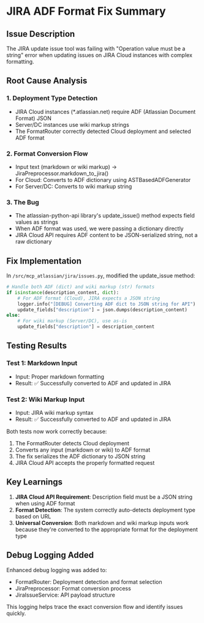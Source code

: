 # JIRA ADF Format Fix Summary

## Issue Description
The JIRA update issue tool was failing with "Operation value must be a string" error when updating issues on JIRA Cloud instances with complex formatting.

## Root Cause Analysis

### 1. Deployment Type Detection
- JIRA Cloud instances (*.atlassian.net) require ADF (Atlassian Document Format) JSON
- Server/DC instances use wiki markup strings
- The FormatRouter correctly detected Cloud deployment and selected ADF format

### 2. Format Conversion Flow
- Input text (markdown or wiki markup) → JiraPreprocessor.markdown_to_jira()
- For Cloud: Converts to ADF dictionary using ASTBasedADFGenerator
- For Server/DC: Converts to wiki markup string

### 3. The Bug
- The atlassian-python-api library's update_issue() method expects field values as strings
- When ADF format was used, we were passing a dictionary directly
- JIRA Cloud API requires ADF content to be JSON-serialized string, not a raw dictionary

## Fix Implementation

In `/src/mcp_atlassian/jira/issues.py`, modified the update_issue method:

```python
# Handle both ADF (dict) and wiki markup (str) formats
if isinstance(description_content, dict):
    # For ADF format (Cloud), JIRA expects a JSON string
    logger.info("[DEBUG] Converting ADF dict to JSON string for API")
    update_fields["description"] = json.dumps(description_content)
else:
    # For wiki markup (Server/DC), use as-is
    update_fields["description"] = description_content
```

## Testing Results

### Test 1: Markdown Input
- Input: Proper markdown formatting
- Result: ✅ Successfully converted to ADF and updated in JIRA

### Test 2: Wiki Markup Input
- Input: JIRA wiki markup syntax
- Result: ✅ Successfully converted to ADF and updated in JIRA

Both tests now work correctly because:
1. The FormatRouter detects Cloud deployment
2. Converts any input (markdown or wiki) to ADF format
3. The fix serializes the ADF dictionary to JSON string
4. JIRA Cloud API accepts the properly formatted request

## Key Learnings

1. **JIRA Cloud API Requirement**: Description field must be a JSON string when using ADF format
2. **Format Detection**: The system correctly auto-detects deployment type based on URL
3. **Universal Conversion**: Both markdown and wiki markup inputs work because they're converted to the appropriate format for the deployment type

## Debug Logging Added

Enhanced debug logging was added to:
- FormatRouter: Deployment detection and format selection
- JiraPreprocessor: Format conversion process
- JiraIssueService: API payload structure

This logging helps trace the exact conversion flow and identify issues quickly.
